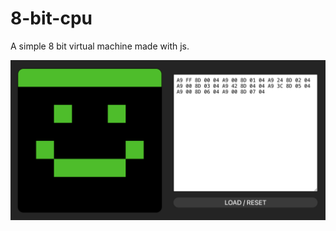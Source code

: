 # 8-bit-cpu

A simple 8 bit virtual machine made with js.

![8 Bit CPU](./public//assets/images/demo.png)
